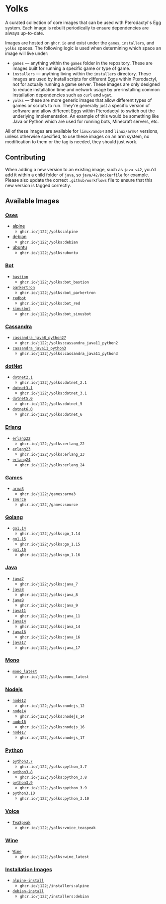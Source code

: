 # Yolks

A curated collection of core images that can be used with Pterodactyl's Egg system. Each image is rebuilt
periodically to ensure dependencies are always up-to-date.

Images are hosted on `ghcr.io` and exist under the `games`, `installers`, and `yolks` spaces. The following logic
is used when determining which space an image will live under:

* `games` — anything within the `games` folder in the repository. These are images built for running a specific game
or type of game.
* `installers` — anything living within the `installers` directory. These images are used by install scripts for different
Eggs within Pterodactyl, not for actually running a game server. These images are only designed to reduce installation time
and network usage by pre-installing common installation dependencies such as `curl` and `wget`.
* `yolks` — these are more generic images that allow different types of games or scripts to run. They're generally just
a specific version of software and allow different Eggs within Pterodactyl to switch out the underlying implementation. An
example of this would be something like Java or Python which are used for running bots, Minecraft servers, etc.

All of these images are available for `linux/amd64` and `linux/arm64` versions, unless otherwise specified, to use
these images on an arm system, no modification to them or the tag is needed, they should just work.

## Contributing

When adding a new version to an existing image, such as `java v42`, you'd add it within a child folder of `java`, so
`java/42/Dockerfile` for example. Please also update the correct `.github/workflows` file to ensure that this new version
is tagged correctly.

## Available Images

### [Oses](/oses)

* [alpine](/oses/alpine)
  * `ghcr.io/j122j/yolks:alpine`
* [debian](/oses/debian)
  * `ghcr.io/j122j/yolks:debian`
* [ubuntu](/oses/ubuntu)
  * `ghcr.io/j122j/yolks:ubuntu`

### [Bot](/bot)

* [`bastion`](/bot/bastion)
  * `ghcr.io/j122j/yolks:bot_bastion`
* [`parkertron`](/bot/parkertron)
  * `ghcr.io/j122j/yolks:bot_parkertron`
* [`redbot`](/bot/red)
  * `ghcr.io/j122j/yolks:bot_red`
* [`sinusbot`](/bot/sinusbot)
  * `ghcr.io/j122j/yolks:bot_sinusbot`

### [Cassandra](/cassandra)

* [`cassandra_java8_python27`](/cassandra/cassandra_java8_python2)
  * `ghcr.io/j122j/yolks:cassandra_java11_python2`
* [`cassandra_java11_python3`](/cassandra/cassandra_java11_python3)
  * `ghcr.io/j122j/yolks:cassandra_java11_python3`

### [dotNet](/dotnet)

* [`dotnet2.1`](/dotnet/2.1)
  * `ghcr.io/j122j/yolks:dotnet_2.1`
* [`dotnet3.1`](/dotnet/3.1)
  * `ghcr.io/j122j/yolks:dotnet_3.1`
* [`dotnet5.0`](/dotnet/5)
  * `ghcr.io/j122j/yolks:dotnet_5`
* [`dotnet6.0`](/dotnet/6)
  * `ghcr.io/j122j/yolks:dotnet_6`

### [Erlang](/erlang)

* [`erlang22`](/erlang/22)
  * `ghcr.io/j122j/yolks:erlang_22`
* [`erlang23`](/erlang/23)
  * `ghcr.io/j122j/yolks:erlang_23`
* [`erlang24`](/erlang/24)
  * `ghcr.io/j122j/yolks:erlang_24`

### [Games](/games)

* [`arma3`](/games/arma3)
  * `ghcr.io/j122j/games:arma3`
* [`source`](/games/source)
  * `ghcr.io/j122j/games:source`

### [Golang](/go)

* [`go1.14`](/go/1.14)
  * `ghcr.io/j122j/yolks:go_1.14`
* [`go1.15`](/go/1.15)
  * `ghcr.io/j122j/yolks:go_1.15`
* [`go1.16`](/go/1.16)
  * `ghcr.io/j122j/yolks:go_1.16`

### [Java](/java)

* [`java7`](/java/7)
  * `ghcr.io/j122j/yolks:java_7`
* [`java8`](/java/8)
  * `ghcr.io/j122j/yolks:java_8`
* [`java9`](/java/9)
  * `ghcr.io/j122j/yolks:java_9`
* [`java11`](/java/11)
  * `ghcr.io/j122j/yolks:java_11`
* [`java14`](/java/14)
  * `ghcr.io/j122j/yolks:java_14`
* [`java16`](/java/16)
  * `ghcr.io/j122j/yolks:java_16`
* [`java17`](/java/17)
  * `ghcr.io/j122j/yolks:java_17`

### [Mono](/mono)

* [`mono_latest`](/mono/latest)
  * `ghcr.io/j122j/yolks:mono_latest`

### [Nodejs](/nodejs)

* [`node12`](/nodejs/12)
  * `ghcr.io/j122j/yolks:nodejs_12`
* [`node14`](/nodejs/14)
  * `ghcr.io/j122j/yolks:nodejs_14`
* [`node16`](/nodejs/16)
  * `ghcr.io/j122j/yolks:nodejs_16`
* [`node17`](/nodejs/17)
  * `ghcr.io/j122j/yolks:nodejs_17`

### [Python](/python)

* [`python3.7`](/python/3.7)
  * `ghcr.io/j122j/yolks:python_3.7`
* [`python3.8`](/python/3.8)
  * `ghcr.io/j122j/yolks:python_3.8`
* [`python3.9`](/python/3.9)
  * `ghcr.io/j122j/yolks:python_3.9`
* [`python3.10`](/python/3.10)
  * `ghcr.io/j122j/yolks:python_3.10`

### [Voice](/voice)

* [`TeaSpeak`](/teaspeak)
  * `ghcr.io/j122j/yolks:voice_teaspeak`

### [Wine](/wine)

* [`Wine`](/wine)
  * `ghcr.io/j122j/yolks:wine_latest`

### [Installation Images](/installers)

* [`alpine-install`](/installers/alpine)
  * `ghcr.io/j122j/installers:alpine`
* [`debian-install`](/installers/debian)
  * `ghcr.io/j122j/installers:debian`
